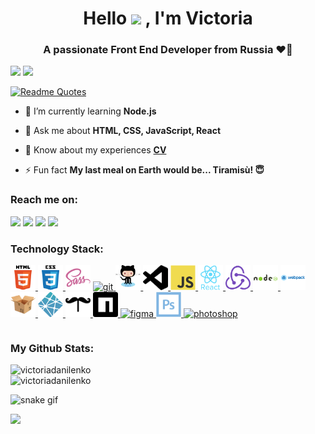 <!-- </p align="center">
<img src="https://github.com/victoriadanilenko/victoriadanilenko/blob/main/images/newbg(1).png" /> -->

<h1 align="center">Hello <img src="https://media.giphy.com/media/hvRJCLFzcasrR4ia7z/giphy.gif" width="25"> , I'm Victoria</h1> 
<h3 align="center">A passionate Front End Developer from Russia ❤️‍🔥</h3>
<!-- <p align="left"><img src="https://komarev.com/ghpvc/?username=victoriadanilenko&label=profile+views&style=flat-square&color=yellowgreen" alt="victoriadanilenko" /></p> -->

<p align="left">
<!--  <img src="https://badges.pufler.dev/visits/victoriadanilenko/victoriadanilenko"/>  -->
 <img src="https://badges.pufler.dev/years/victoriadanilenko"/>
 
 <img src="https://badges.pufler.dev/commits/monthly/victoriadanilenko" />
</p>

[![Readme Quotes](https://quotes-github-readme.vercel.app/api?type=horizontal)](https://github.com/piyushsuthar/github-readme-quotes)

- 🌱 I’m currently learning **Node.js**

- 💬 Ask me about **HTML, CSS, JavaScript, React**

- 📄 Know about my experiences **[CV](https://victoriadanilenko.github.io/CV/)**

- ⚡ Fun fact **My last meal on Earth would be... Tiramisù! :innocent:**

<div>
<h3 align="left">Reach me on:</h3> 
 <a href = "mailto:victoriadanilenko.it@gmail.com"><img src="https://img.shields.io/badge/Gmail-D14836?style=for-the-badge&logo=gmail&logoColor=white"></a>
 <a href="http://t.me/vifrontender" target="_blank"><img src="https://img.shields.io/badge/Telegram-2CA5E0?style=for-the-badge&logo=telegram&logoColor=white"></a>
  <a href="https://www.linkedin.com/in/victoria-d-1060181bb" target="_blank"><img src="https://img.shields.io/badge/-LinkedIn-%230077B5?style=for-the-badge&logo=linkedin&logoColor=white"></a>       
  <a href="https://join.skype.com/invite/LlcFaPX4cavJ" target="_blank"><img src="https://img.shields.io/badge/Skype-019DDC?style=for-the-badge&logo=skype&logoColor=white"></a> 
</div>

<div style="display: inline_block">
<h3 align="left">Technology Stack:</h3>
<p align="left"> 
<a href="https://en.wikipedia.org/wiki/HTML" target="_blank"> <img src="https://raw.githubusercontent.com/devicons/devicon/master/icons/html5/html5-original-wordmark.svg" alt="html5" width="40" height="40"/> </a> 
<a href="https://www.w3schools.com/css/" target="_blank"> <img src="https://raw.githubusercontent.com/devicons/devicon/master/icons/css3/css3-original-wordmark.svg" alt="css3" width="40" height="40"/> </a> 
<a href="https://sass-lang.com" target="_blank"> <img src="https://raw.githubusercontent.com/devicons/devicon/master/icons/sass/sass-original.svg" alt="sass" width="40" height="40"/></a> 
<a href="https://git-scm.com/" target="_blank"> <img src="https://www.vectorlogo.zone/logos/git-scm/git-scm-icon.svg" alt="git" width="40" height="40"/> </a> 
<a href="https://github.com/" target="_blank"> <img src="./github.svg" alt="webpack" width="40" height="40"/> </a> 
<a href="https://code.visualstudio.com/" target="_blank"> <img src="./visualstudiocode.svg" alt="webpack" width="40" height="40"/> </a>
<a href="https://developer.mozilla.org/en-US/docs/Web/JavaScript" target="_blank"> <img src="https://raw.githubusercontent.com/devicons/devicon/master/icons/javascript/javascript-original.svg" alt="javascript" width="40" height="40"/> </a>
<a href="https://reactjs.org/" target="_blank"> <img src="https://raw.githubusercontent.com/devicons/devicon/master/icons/react/react-original-wordmark.svg" alt="react" width="40" height="40"/> </a> 
<a href="https://redux.js.org" target="_blank"> <img src="https://raw.githubusercontent.com/devicons/devicon/master/icons/redux/redux-original.svg" alt="redux" width="40" height="40"/> </a> 
<a href="https://nodejs.org" target="_blank"> <img src="https://raw.githubusercontent.com/devicons/devicon/master/icons/nodejs/nodejs-original-wordmark.svg" alt="nodejs" width="40" height="40"/> </a> 
<a href="https://webpack.js.org" target="_blank"> <img src="https://raw.githubusercontent.com/devicons/devicon/d00d0969292a6569d45b06d3f350f463a0107b0d/icons/webpack/webpack-original-wordmark.svg" alt="webpack" width="40" height="40"/> </a> 
<a href="https://parceljs.org/" target="_blank"> <img src="./parcel.svg" alt="webpack" width="40" height="40"/> </a> 
<a href="https://www.netlify.com/" target="_blank"> <img src="./netlify.svg" alt="webpack" width="40" height="40"/> </a> 
<a href="https://handlebarsjs.com/" target="_blank"> <img src="./handlebarsdotjs.svg" alt="webpack" width="40" height="40"/> </a> 
<a href="https://www.npmjs.com/" target="_blank"> <img src="./npm.svg" alt="webpack" width="40" height="40"/> </a>  
<a href="https://www.figma.com/" target="_blank"> <img src="https://www.vectorlogo.zone/logos/figma/figma-icon.svg" alt="figma" width="40" height="40"/> </a> 
<a href="https://www.photoshop.com/en" target="_blank"> <img src="https://raw.githubusercontent.com/devicons/devicon/master/icons/photoshop/photoshop-line.svg" alt="photoshop" width="40" height="40"/> </a>
<a href="https://www.sap.com" target="_blank"> <img src="https://img.shields.io/badge/SAP-0FAAFF?style=for-the-badge&logo=sap&logoColor=white" alt="photoshop"/></a></p>          
</div>

<div style="display:inline-block">
<h3 align="left">My Github Stats:</h3>
<p><img align="left" src="https://github-readme-stats.vercel.app/api/top-langs?username=victoriadanilenko&show_icons=true&theme=calm&layout=compact" alt="victoriadanilenko" /></p>
<p><img align="left" src="https://github-readme-stats.vercel.app/api?username=victoriadanilenko&show_icons=true&theme=calm" alt="victoriadanilenko" /></p>   
</div>


<!-- <h2 align="left">My Contribution Graph<img src="https://media.giphy.com/media/xUA7aZeLE2e0P7Znz2/giphy.gif" width="50">
</h2> -->
  
![snake gif](https://github.com/VictoriaDanilenko/VictoriaDanilenko/blob/output/github-contribution-grid-snake.gif)

<img align="left" src="https://media.giphy.com/media/xUA7aZeLE2e0P7Znz2/giphy.gif" width="50">

<!-- <h2 align="left">My Contribution Graph<img src="https://media.giphy.com/media/xUA7aZeLE2e0P7Znz2/giphy.gif" width="50">
</h2> -->
<!-- [![GitHub Streak](https://github-readme-streak-stats.herokuapp.com/?user=victoriadanilenko)](https://git.io/streak-stats) -->
